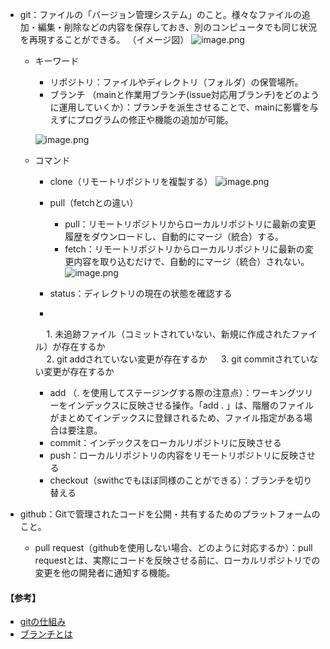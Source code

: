 - git：ファイルの「バージョン管理システム」のこと。様々なファイルの追加・編集・削除などの内容を保存しておき、別のコンピュータでも同じ状況を再現することができる。
（イメージ図）
![image.png](https://qiita-image-store.s3.ap-northeast-1.amazonaws.com/0/4052390/0ea9c03a-a340-41ff-8ac8-0b7fe468586c.png)

  - キーワード
     - リポジトリ：ファイルやディレクトリ（フォルダ）の保管場所。
&nbsp;    
    - ブランチ （mainと作業用ブランチ(issue対応用ブランチ)をどのように運用していくか）：ブランチを派生させることで、mainに影響を与えずにプログラムの修正や機能の追加が可能。 
    
    ![image.png](https://qiita-image-store.s3.ap-northeast-1.amazonaws.com/0/4052390/5c535e19-8bb7-4a38-b829-141c9ce8e44d.png)

  - コマンド
    - clone（リモートリポジトリを複製する）
    ![image.png](https://qiita-image-store.s3.ap-northeast-1.amazonaws.com/0/4052390/d775deaf-83f9-4d7b-9596-30df1b35d98f.png)

    - pull（fetchとの違い）
        - pull：リモートリポジトリからローカルリポジトリに最新の変更履歴をダウンロードし、自動的にマージ（統合）する。
      - fetch：リモートリポジトリからローカルリポジトリに最新の変更内容を取り込むだけで、自動的にマージ（統合）されない。
![image.png](https://qiita-image-store.s3.ap-northeast-1.amazonaws.com/0/4052390/4744fca0-e2ec-4cdb-8ec2-b854aa434405.png)
    - status：ディレクトリの現在の状態を確認する
    - 
    　  1. 未追跡ファイル（コミットされていない、新規に作成されたファイル）が存在するか  
    　  2. git addされていない変更が存在するか
    　  3. git commitされていない変更が存在するか
    - add （. を使用してステージングする際の注意点）：ワーキングツリーをインデックスに反映させる操作。「add . 」は、階層のファイルがまとめてインデックスに登録されるため、ファイル指定がある場合は要注意。   　
    - commit：インデックスをローカルリポジトリに反映させる
    - push：ローカルリポジトリの内容をリモートリポジトリに反映させる
    - checkout（swithcでもほぼ同様のことができる）：ブランチを切り替える
&nbsp;  
 - github：Gitで管理されたコードを公開・共有するためのプラットフォームのこと。
   - pull request（githubを使用しない場合、どのように対応するか）：pull requestとは、実際にコードを反映させる前に、ローカルリポジトリでの変更を他の開発者に通知する機能。

#### 【参考】
- [gitの仕組み](https://tetoblog.org/2021/06/git-how/)
- [ブランチとは](https://www.sejuku.net/blog/71071)
